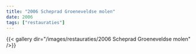```yaml
---
title: "2006 Scheprad Groeneveldse molen"
date: 2006
tags: ["restauraties"]
---
```


{{< gallery dir="/images/restauraties/2006 Scheprad Groeneveldse molen" />}}
